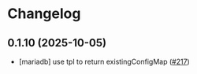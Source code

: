 # Changelog

## 0.1.10 (2025-10-05)

* [mariadb] use tpl to return existingConfigMap ([#217](https://github.com/CloudPirates-io/helm-charts/pull/217))
